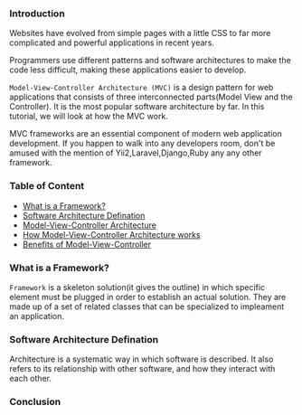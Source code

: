 ### Introduction
Websites have evolved from simple pages with a little CSS to far more complicated and powerful applications in recent years.

Programmers use different patterns and software architectures to make the code less difficult, making these applications easier to develop.

`Model-View-Controller Architecture (MVC)` is a design pattern for web applications that consists of three interconnected parts(Model View and the Controller). It is the most popular software architecture by far. In this tutorial, we will look at how the MVC work. 

MVC frameworks are an essential component of modern web application development. If you happen to walk into any developers room, don't be amused with the mention of Yii2,Laravel,Django,Ruby any any other framework.

### Table of Content
- [What is a Framework?](#what-is-a-framework?)
- [Software Architecture Defination](#software-architecture-defination)
- [Model-View-Controller Architecture](#model-view-controller-architecture)
- [How Model-View-Controller Architecture works](#how-model-view-controller-architecture-works)
- [Benefits of Model-View-Controller ](#benefits-of-model-view-controller )

### What is a Framework?
`Framework` is a skeleton solution(it gives the outline) in which specific element must be plugged in order to establish an actual solution. They are made up of a set of related classes that can be specialized to impleament an application.

### Software Architecture Defination
Architecture is a systematic way in which software is described. It also refers to its relationship with other software, and how they interact with each other.



### Conclusion